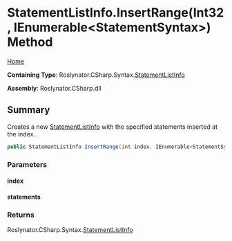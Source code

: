<a name="_top"></a>

# StatementListInfo\.InsertRange\(Int32, IEnumerable\<StatementSyntax>\) Method

[Home](../../../../../README.md#_top)

**Containing Type**: Roslynator\.CSharp\.Syntax\.[StatementListInfo](../README.md#_top)

**Assembly**: Roslynator\.CSharp\.dll

## Summary

Creates a new [StatementListInfo](../README.md#_top) with the specified statements inserted at the index\.

```csharp
public StatementListInfo InsertRange(int index, IEnumerable<StatementSyntax> statements)
```

### Parameters

#### index

#### statements

### Returns

Roslynator\.CSharp\.Syntax\.[StatementListInfo](../README.md#_top)

